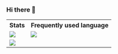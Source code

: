 ### Hi there 👋

<table style="width:100%">
  <tr>
    <th><b>Stats</b></th>
    <th><b>Frequently used language</b></th>
  </tr>
  <tr>
    <td><img src="https://github-readme-stats.vercel.app/api?username=nelsonlan01&show_icons=true&theme=tokyonight&count_private=true"/></td>
    <td><img src="https://github-readme-stats.vercel.app/api/top-langs/?username=nelsonlan01&layout=compact&show_icons=true&theme=tokyonight&count_private=true"/></td>
  </tr>
  <tr>
    <td><img src="https://github-profile-trophy.vercel.app/?username=nelsonlan01&theme=tokyonight&margin-w=15&margin-h=15&no-frame=true/" class="center"/></td>
  </tr>
</table>

<!--
**nelsonlan01/nelsonlan01** is a ✨ _special_ ✨ repository because its `README.md` (this file) appears on your GitHub profile.

Here are some ideas to get you started:

- 🔭 I’m currently working on ...
- 🌱 I’m currently learning ...
- 👯 I’m looking to collaborate on ...
- 🤔 I’m looking for help with ...
- 💬 Ask me about ...
- 📫 How to reach me: ...
- 😄 Pronouns: ...
- ⚡ Fun fact: ...
-->
